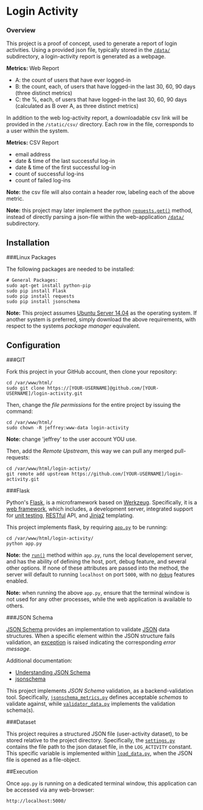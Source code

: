 Login Activity
================

### Overview

This project is a proof of concept, used to generate a report of login activities. Using a provided json file, typically stored in the [`/data/`](https://github.com/jeff1evesque/login-activity/blob/master/data/) subdirectory, a login-activity report is generated as a webpage.

**Metrics:** Web Report

- A: the count of users that have ever logged-in
- B: the count, each, of users that have logged-in the last 30, 60, 90 days (three distinct metrics)
- C: the %, each, of users that have logged-in the last 30, 60, 90 days (calculated as B over A, as three distinct metrics)

In addition to the web log-activity report, a downloadable csv link will be provided in the `/static/csv/` directory.  Each row in the file, corresponds to a user within the system.

**Metrics:** CSV Report

- email address
- date & time of the last successful log-in
- date & time of the first successful log-in
- count of successful log-ins
- count of failed log-ins

**Note:** the csv file will also contain a header row, labeling each of the above metric.

**Note:** this project may later implement the python [`requests.get()`](http://docs.python-requests.org/en/latest/user/quickstart/#json-response-content) method, instead of directly parsing a json-file within the web-application [`/data/`](https://github.com/jeff1evesque/login-activity/blob/master/data/) subdirectory.

## Installation

###Linux Packages

The following packages are needed to be installed:

```
# General Packages:
sudo apt-get install python-pip
sudo pip install Flask
sudo pip install requests
sudo pip install jsonschema
```

**Note:** This project assumes [Ubuntu Server 14.04](http://www.ubuntu.com/download/server) as the operating system. If another system is preferred, simply download the above requirements, with respect to the systems *package manager* equivalent.

## Configuration

###GIT

Fork this project in your GitHub account, then clone your repository:

```
cd /var/www/html/
sudo git clone https://[YOUR-USERNAME]@github.com/[YOUR-USERNAME]/login-activity.git
```

Then, change the *file permissions* for the entire project by issuing the command:

```
cd /var/www/html/
sudo chown -R jeffrey:www-data login-activity
```

**Note:** change 'jeffrey' to the user account YOU use.

Then, add the *Remote Upstream*, this way we can pull any merged pull-requests:

```
cd /var/www/html/login-activty/
git remote add upstream https://github.com/[YOUR-USERNAME]/login-activity.git
```

###Flask

Python's [Flask](http://flask.pocoo.org/), is a microframework based on [Werkzeug](http://werkzeug.pocoo.org/).  Specifically, it is a [web framework](http://en.wikipedia.org/wiki/Web_application_framework), which includes, a development server, integrated support for [unit testing](http://en.wikipedia.org/wiki/Unit_testing), [RESTful](http://en.wikipedia.org/wiki/Representational_state_transfer) API, and [Jinja2](http://jinja.pocoo.org/) templating.

This project implements flask, by requiring [`app.py`](https://github.com/jeff1evesque/login-activity/blob/master/app.py) to be running:

```
cd /var/www/html/login-activity/
python app.py
```

**Note:** the [`run()`](http://flask.pocoo.org/docs/0.10/api/#flask.Flask.run) method within `app.py`, runs the local developement server, and has the ability of defining the host, port, debug feature, and several other options. If none of these attributes are passed into the method, the server will default to running `localhost` on port `5000`, with no [`debug`](http://flask.pocoo.org/docs/0.10/quickstart/#debug-mode) features enabled.

**Note:** when running the above `app.py`, ensure that the terminal window is not used for any other processes, while the web application is available to others.

###JSON Schema

[JSON Schema](https://pypi.python.org/pypi/jsonschema) provides an implementation to validate [JSON](http://en.wikipedia.org/wiki/JSON) data structures. When a specific element within the JSON structure fails validation, an [exception](https://wiki.python.org/moin/HandlingExceptions) is raised indicating the corresponding *error message*.

Additional documentation:

- [Understanding JSON Schema](http://spacetelescope.github.io/understanding-json-schema/)
- [jsonschema](http://python-jsonschema.readthedocs.org/en/latest/)

This project implements *JSON Schema* validation, as a backend-validation tool. Specifically, [`jsonschema_metrics.py`](https://github.com/jeff1evesque/login-activity/blob/master/package/schema/jsonschema_metrics.py) defines acceptable *schemas* to validate against, while [`validator_data.py`](https://github.com/jeff1evesque/login-activity/blob/master/package/validator/validator_data.py) implements the validation schema(s).

###Dataset

This project requires a structured JSON file (user-activity dataset), to be stored relative to the project directory.  Specifically, the [`settings.py`](https://github.com/jeff1evesque/login-activity/blob/master/settings.py#L10) contains the file path to the json dataset file, in the `LOG_ACTIVITY` constant.  This specific variable is implemented within [`load_data.py`](https://github.com/jeff1evesque/login-activity/blob/master/package/load_data.py#L13), when the JSON file is opened as a file-object.

##Execution

Once `app.py` is running on a dedicated terminal window, this application can be accessed via any web-browser:

```
http://localhost:5000/
```
